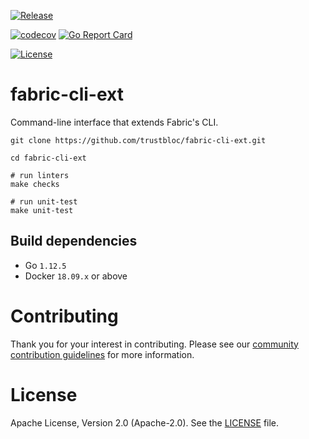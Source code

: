 [![Release](https://img.shields.io/github/release/trustbloc/fabric-peer-ext.svg?style=flat-square)](https://github.com/trustbloc/fabric-cli-ext/releases/latest)

[![codecov](https://codecov.io/gh/trustbloc/fabric-cli-ext/branch/master/graph/badge.svg)](https://codecov.io/gh/trustbloc/fabric-cli-ext)
[![Go Report Card](https://goreportcard.com/badge/github.com/trustbloc/fabric-cli-ext?style=flat-square)](https://goreportcard.com/report/github.com/trustbloc/fabric-cli-ext)

[![License](https://img.shields.io/badge/License-Apache%202.0-blue.svg)](https://raw.githubusercontent.com/trustbloc/fabric-cli-ext/master/LICENSE)

# fabric-cli-ext
Command-line interface that extends Fabric's CLI.

```
git clone https://github.com/trustbloc/fabric-cli-ext.git

cd fabric-cli-ext

# run linters
make checks

# run unit-test
make unit-test
```

## Build dependencies

* Go `1.12.5`
* Docker `18.09.x` or above

# Contributing
Thank you for your interest in contributing. Please see our [community contribution guidelines](https://github.com/trustbloc/community/blob/master/CONTRIBUTING.md) for more information.

# License
Apache License, Version 2.0 (Apache-2.0). See the [LICENSE](LICENSE) file.
